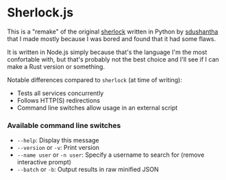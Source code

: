 # Sherlock.js

This is a "remake" of the original [sherlock](https://github.com/sdushantha/sherlock) written in Python by [sdushantha](https://github.com/sdushantha) that I made mostly because I was bored and found that it had some flaws.

It is written in Node.js simply because that's the language I'm the most confortable with, but that's probably not the best choice and I'll see if I can make a Rust version or something.

Notable differences compared to `sherlock` (at time of writing):

 - Tests all services concurrently
 - Follows HTTP(S) redirections
 - Command line switches allow usage in an external script

### Available command line switches
 - `--help`: Display this message
 - `--version` or `-v`: Print version
 - `--name user` or `-n user`: Specify a username to search for (remove interactive prompt)
 - `--batch` or `-b`: Output results in raw minified JSON

